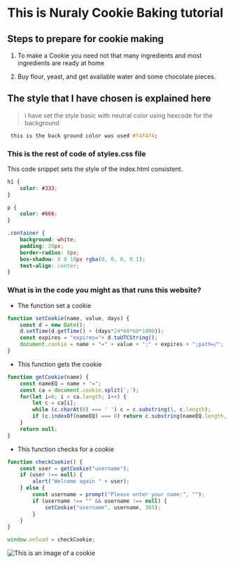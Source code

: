 # This is Nuraly Cookie Baking tutorial

## Steps to prepare for cookie making

1. To make a Cookie you need not that many ingredients and most ingredients are ready at home

2. Buy flour, yeast, and get available water and some chocolate pieces.

## The style that I have chosen is explained here

> i have set the style basic with neutral color using hexcode for the background 

```css
 this is the back ground color was used #f4f4f4; 
 ```
### This is the rest of code of styles.css file
This code snippet sets the style of the index.html consistent.
```css
h1 {
    color: #333;
}

p {
    color: #666;
}

.container {
    background: white;
    padding: 20px;
    border-radius: 8px;
    box-shadow: 0 0 10px rgba(0, 0, 0, 0.1);
    text-align: center;
}
```
### What is in the code you might as that runs this website?

* The function set a cookie

```javascript
function setCookie(name, value, days) {
    const d = new Date();
    d.setTime(d.getTime() + (days*24*60*60*1000));
    const expires = "expires="+ d.toUTCString();
    document.cookie = name + "=" + value + ";" + expires + ";path=/";
}
```

* This function gets the cookie
```javascript
function getCookie(name) {
    const nameEQ = name + "=";
    const ca = document.cookie.split(';');
    for(let i=0; i < ca.length; i++) {
        let c = ca[i];
        while (c.charAt(0) === ' ') c = c.substring(1, c.length);
        if (c.indexOf(nameEQ) === 0) return c.substring(nameEQ.length, c.length);
    }
    return null;
}
```
* This function checks for a cookie

```javascript
function checkCookie() {
    const user = getCookie("username");
    if (user !== null) {
        alert("Welcome again " + user);
    } else {
        const username = prompt("Please enter your name:", "");
        if (username !== "" && username !== null) {
            setCookie("username", username, 365);
        }
    }
}

window.onload = checkCookie;
```

![This is an image of a cookie](https://images.unsplash.com/photo-1499636136210-6f4ee915583e?q=80&w=2678&auto=format&fit=crop&ixlib=rb-4.0.3&ixid=M3wxMjA3fDB8MHxwaG90by1wYWdlfHx8fGVufDB8fHx8fA%3D%3D)